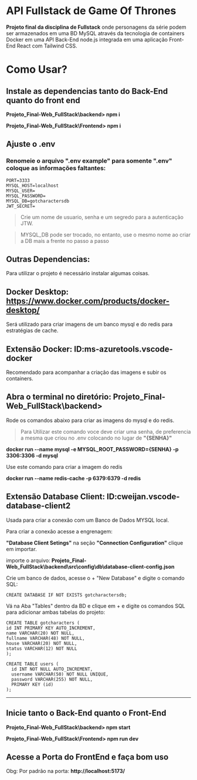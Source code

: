 # API Fullstack de Game Of Thrones

**Projeto final da disciplina de Fullstack** onde personagens da série podem ser armazenados em uma BD MySQL através da tecnologia de containers Docker em uma API Back-End node.js integrada em uma aplicação Front-End React com Tailwind CSS.

# Como Usar?

## Instale as dependencias tanto do Back-End quanto do front end

**Projeto_Final-Web_FullStack\backend> npm i**

**Projeto_Final-Web_FullStack\Frontend> npm i**

## Ajuste o .env

### Renomeie o arquivo ".env example" para somente ".env" coloque as informações faltantes:

    PORT=3333
    MYSQL_HOST=localhost
    MYSQL_USER=
    MYSQL_PASSWORD=
    MYSQL_DB=gotcharactersdb
    JWT_SECRET=

> Crie um nome de usuario, senha e um segredo para a autenticação JTW.

> MYSQL_DB pode ser trocado, no entanto, use o mesmo nome ao criar a DB mais a frente no passo a passo

## Outras Dependencias:

Para utilizar o projeto é necessário instalar algumas coisas.

## Docker Desktop: **https://www.docker.com/products/docker-desktop/**
Será utilizado para criar imagens de um banco mysql e do redis para estratégias de cache.

## Extensão Docker: **ID:ms-azuretools.vscode-docker**
Recomendado para acompanhar a criação das imagens e subir os containers.

## Abra o terminal no diretório: Projeto_Final-Web_FullStack\backend>

Rode os comandos abaixo para criar as imagens do mysql e do redis.

> Para Utilizar este comando voce deve criar uma senha, de preferencia a mesma que criou no .env colocando no lugar de **"{SENHA}"**

**docker run --name mysql -e MYSQL_ROOT_PASSWORD={SENHA} -p 3306:3306 -d mysql**

Use este comando para criar a imagem do redis

**docker run --name redis-cache -p 6379:6379 -d redis**

## Extensão Database Client: **ID:cweijan.vscode-database-client2**
Usada para criar a conexão com um Banco de Dados MYSQL local.

Para criar a conexão acesse a engrenagem:

 **"Database Client Setings"** na seção **"Connection Configuration"** clique em importar.

importe o arquivo: **Projeto_Final-Web_FullStack\backend\src\config\db\database-client-config.json**

Crie um banco de dados, acesse o + "New Database"
e digite o comando SQL:

    CREATE DATABASE IF NOT EXISTS gotcharactersdb;

Vá na Aba "Tables" dentro da BD e clique em + e digite os comandos SQL para adicionar ambas tabelas do projeto:

    CREATE TABLE gotcharacters (
    id INT PRIMARY KEY AUTO_INCREMENT,
    name VARCHAR(20) NOT NULL,
    fullname VARCHAR(48) NOT NULL,
    house VARCHAR(20) NOT NULL,
    status VARCHAR(12) NOT NULL
    );

    CREATE TABLE users (
      id INT NOT NULL AUTO_INCREMENT,
      username VARCHAR(50) NOT NULL UNIQUE,
      password VARCHAR(255) NOT NULL,
      PRIMARY KEY (id)
    );

------------------

## Inicie tanto o Back-End quanto o Front-End

**Projeto_Final-Web_FullStack\backend> npm start**

**Projeto_Final-Web_FullStack\Frontend> npm run dev**

## Acesse a Porta do FrontEnd e faça bom uso

Obg: Por padrão na porta: **http://localhost:5173/**
